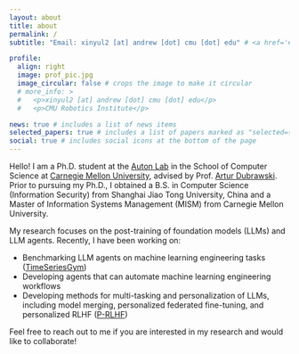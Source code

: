 ```yaml
---
layout: about
title: about
permalink: /
subtitle: "Email: xinyul2 [at] andrew [dot] cmu [dot] edu" # <a href='#'>Affiliations</a>. Address. Contacts. Motto. Etc.

profile:
  align: right
  image: prof_pic.jpg
  image_circular: false # crops the image to make it circular
  # more_info: >
  #   <p>xinyul2 [at] andrew [dot] cmu [dot] edu</p>
  #   <p>CMU Robotics Institute</p>

news: true # includes a list of news items
selected_papers: true # includes a list of papers marked as "selected={true}"
social: true # includes social icons at the bottom of the page
---
```


Hello! I am a Ph.D. student at the [Auton Lab](https://autonlab.org/) in the School of Computer Science at [Carnegie Mellon University](https://www.cmu.edu/), advised by Prof. [Artur Dubrawski](https://www.ri.cmu.edu/ri-faculty/artur-w-dubrawski/). Prior to pursuing my Ph.D., I obtained a B.S. in Computer Science (Information Security) from Shanghai Jiao Tong University, China and a Master of Information Systems Management (MISM) from Carnegie Mellon University.

My research focuses on the post-training of foundation models (LLMs) and LLM agents. Recently, I have been working on: 
<ul>
  <li>Benchmarking LLM agents on machine learning engineering tasks (<a href="https://arxiv.org/abs/2505.13291">TimeSeriesGym</a>)</li>
  <li>Developing agents that can automate machine learning engineering workflows</li>
  <li>Developing methods for multi-tasking and personalization of LLMs, including model merging, personalized federated fine-tuning, and personalized RLHF (<a href="https://arxiv.org/abs/2402.05133">P-RLHF</a>)</li>
</ul>
Feel free to reach out to me if you are interested in my research and would like to collaborate!
